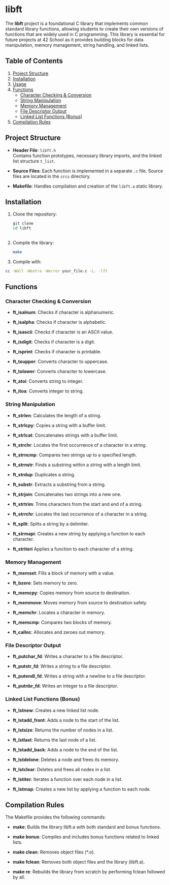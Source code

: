 # libft

The **libft** project is a foundational C library that implements common standard library functions, allowing students to create their own versions of functions that are widely used in C programming. This library is essential for future projects at 42 School as it provides building blocks for data manipulation, memory management, string handling, and linked lists.

## Table of Contents
1. [Project Structure](#project-structure)
2. [Installation](#installation)
3. [Usage](#usage)
4. [Functions](#functions)
    - [Character Checking & Conversion](#character-checking--conversion)
    - [String Manipulation](#string-manipulation)
    - [Memory Management](#memory-management)
    - [File Descriptor Output](#file-descriptor-output)
    - [Linked List Functions (Bonus)](#linked-list-functions-bonus)
5. [Compilation Rules](#compilation-rules)

## Project Structure

- **Header File**: `libft.h`  
  Contains function prototypes, necessary library imports, and the linked list structure `t_list`.

- **Source Files**: Each function is implemented in a separate `.c` file. Source files are located in the `srcs` directory.

- **Makefile**: Handles compilation and creation of the `libft.a` static library.

## Installation

1. Clone the repository:
   ```bash
   git clone 
   cd libft
  
2. Compile the library:
   ```bash
   make

3. Compile with:
  ```bash
  cc -Wall -Wextra -Werror your_file.c -L. -lft  
  ```

Functions
---------

### Character Checking & Conversion

*   **ft\_isalnum**: Checks if character is alphanumeric.
    
*   **ft\_isalpha**: Checks if character is alphabetic.
    
*   **ft\_isascii**: Checks if character is an ASCII value.
    
*   **ft\_isdigit**: Checks if character is a digit.
    
*   **ft\_isprint**: Checks if character is printable.
    
*   **ft\_toupper**: Converts character to uppercase.
    
*   **ft\_tolower**: Converts character to lowercase.
    
*   **ft\_atoi**: Converts string to integer.
    
*   **ft\_itoa**: Converts integer to string.
    

### String Manipulation

*   **ft\_strlen**: Calculates the length of a string.
    
*   **ft\_strlcpy**: Copies a string with a buffer limit.
    
*   **ft\_strlcat**: Concatenates strings with a buffer limit.
    
*   **ft\_strchr**: Locates the first occurrence of a character in a string.
    
*   **ft\_strncmp**: Compares two strings up to a specified length.
    
*   **ft\_strnstr**: Finds a substring within a string with a length limit.
    
*   **ft\_strdup**: Duplicates a string.
    
*   **ft\_substr**: Extracts a substring from a string.
    
*   **ft\_strjoin**: Concatenates two strings into a new one.
    
*   **ft\_strtrim**: Trims characters from the start and end of a string.
    
*   **ft\_strrchr**: Locates the last occurrence of a character in a string.
    
*   **ft\_split**: Splits a string by a delimiter.
    
*   **ft\_strmapi**: Creates a new string by applying a function to each character.
    
*   **ft\_striteri** Applies a function to each character of a string.
    

### Memory Management

*   **ft\_memset**: Fills a block of memory with a value.
    
*   **ft\_bzero**: Sets memory to zero.
    
*   **ft\_memcpy**: Copies memory from source to destination.
    
*   **ft\_memmove**: Moves memory from source to destination safely.
    
*   **ft\_memchr**: Locates a character in memory.
    
*   **ft\_memcmp**: Compares two blocks of memory.
    
*   **ft\_calloc**: Allocates and zeroes out memory.
    

### File Descriptor Output

*   **ft\_putchar\_fd**: Writes a character to a file descriptor.
    
*   **ft\_putstr\_fd**: Writes a string to a file descriptor.
    
*   **ft\_putendl\_fd**: Writes a string with a newline to a file descriptor.
    
*   **ft\_putnbr\_fd**: Writes an integer to a file descriptor.
    

### Linked List Functions (Bonus)

*   **ft\_lstnew**: Creates a new linked list node.
    
*   **ft\_lstadd\_front**: Adds a node to the start of the list.
    
*   **ft\_lstsize**: Returns the number of nodes in a list.
    
*   **ft\_lstlast**: Returns the last node of a list.
    
*   **ft\_lstadd\_back**: Adds a node to the end of the list.
    
*   **ft\_lstdelone**: Deletes a node and frees its memory.
    
*   **ft\_lstclear**: Deletes and frees all nodes in a list.
    
*   **ft\_lstiter**: Iterates a function over each node in a list.
    
*   **ft\_lstmap**: Creates a new list by applying a function to each node.
    

Compilation Rules
-----------------

The Makefile provides the following commands:

*   **make**: Builds the library libft.a with both standard and bonus functions.
    
*   **make bonus**: Compiles and includes bonus functions related to linked lists.
    
*   **make clean**: Removes object files (\*.o).
    
*   **make fclean**: Removes both object files and the library (libft.a).
    
*   **make re**: Rebuilds the library from scratch by performing fclean followed by all.
